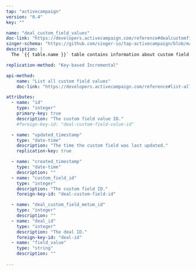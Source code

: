 ```yaml
---
tap: "activecampaign"
version: "0.4"
key: ""

name: "deal_custom_field_values"
doc-link: "https://developers.activecampaign.com/reference#dealcustomfielddata"
singer-schema: "https://github.com/singer-io/tap-activecampaign/blob/master/tap_activecampaign/schemas/deal_custom_field_values.json"
description: |
  The `{{ table.name }}` table contains information about custom field values for deals in your {{ integration.display_name }} account.

replication-method: "Key-based Incremental"

api-method:
    name: "List all custom field values"
    doc-link: "https://developers.activecampaign.com/reference#list-all-custom-field-values"

attributes:
  - name: "id"
    type: "integer"
    primary-key: true
    description: "The custom field value ID."
    #foreign-key-id: "deal-custom-field-value-id"

  - name: "updated_timestamp"
    type: "date-time"
    description: "The time the custom field was last updated."
    replication-key: true

  - name: "created_timestamp"
    type: "date-time"
    description: ""
  - name: "custom_field_id"
    type: "integer"
    description: "The custom field ID."
    foreign-key-id: "deal-custom-field-id"

  - name: "deal_custom_field_metum_id"
    type: "integer"
    description: ""
  - name: "deal_id"
    type: "integer"
    description: "The deal ID."
    foreign-key-id: "deal-id"
  - name: "field_value"
    type: "string"
    description: ""
  
---
```

